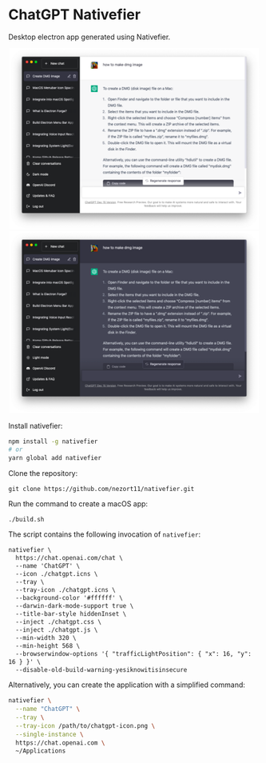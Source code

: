 # ChatGPT Nativefier

Desktop electron app generated using Nativefier.

<div align="center">

<img src="./screenshots/light.png" width="500px" />

<img src="./screenshots/dark.png" width="500px" />

</div>

Install nativefier:

```sh
npm install -g nativefier
# or
yarn global add nativefier
```

Clone the repository:

```
git clone https://github.com/nezort11/nativefier.git
```

Run the command to create a macOS app:

```
./build.sh
```

The script contains the following invocation of `nativefier`:

```
nativefier \
  https://chat.openai.com/chat \
  --name 'ChatGPT' \
  --icon ./chatgpt.icns \
  --tray \
  --tray-icon ./chatgpt.icns \
  --background-color '#ffffff' \
  --darwin-dark-mode-support true \
  --title-bar-style hiddenInset \
  --inject ./chatgpt.css \
  --inject ./chatgpt.js \
  --min-width 320 \
  --min-height 568 \
  --browserwindow-options '{ "trafficLightPosition": { "x": 16, "y": 16 } }' \
  --disable-old-build-warning-yesiknowitisinsecure
```

Alternatively, you can create the application with a simplified command:

```sh
nativefier \
  --name "ChatGPT" \
  --tray \
  --tray-icon /path/to/chatgpt-icon.png \
  --single-instance \
  https://chat.openai.com \
  ~/Applications
```
